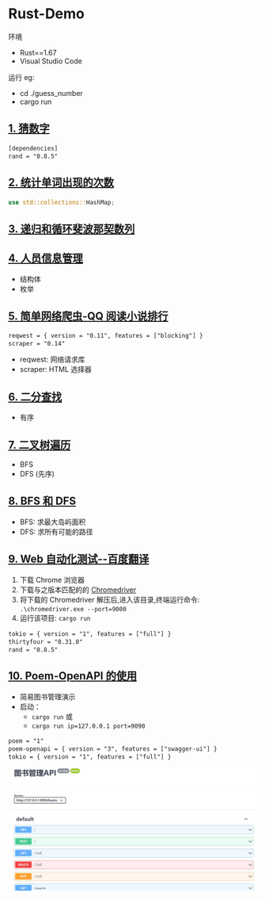 # Rust-Demo

环境

- Rust==1.67
- Visual Studio Code

运行 eg:

- cd ./guess_number
- cargo run

## [1. 猜数字](/guess_number)

```
[dependencies]
rand = "0.8.5"
```

## [2. 统计单词出现的次数](/word_count)

```rust
use std::collections::HashMap;
```

## [3. 递归和循环斐波那契数列](/fibonacci_seq)

## [4. 人员信息管理](/manage_info)

- 结构体
- 枚举

## [5. 简单网络爬虫-QQ 阅读小说排行](/web_crawler)

```
reqwest = { version = "0.11", features = ["blocking"] }
scraper = "0.14"
```

- reqwest: 网络请求库
- scraper: HTML 选择器

## [6. 二分查找](/binary_search)

- 有序

## [7. 二叉树遍历](/binary_tree)

- BFS
- DFS (先序)

## [8. BFS 和 DFS](/bfs_dfs)

- BFS: 求最大岛屿面积
- DFS: 求所有可能的路径

## [9. Web 自动化测试--百度翻译](/web_auto_test)

1. 下载 Chrome 浏览器
2. 下载与之版本匹配的的 [Chromedriver](http://chromedriver.storage.googleapis.com/index.html)
3. 将下载的 Chromedriver 解压后,进入该目录,终端运行命令: `.\chromedriver.exe --port=9000`
4. 运行该项目: `cargo run`

```
tokio = { version = "1", features = ["full"] }
thirtyfour = "0.31.0"
rand = "0.8.5"
```

## [10. Poem-OpenAPI 的使用](/books_api)

- 简易图书管理演示
- 启动：
  - `cargo run` 或
  - `cargo run ip=127.0.0.1 port=9090`

```
poem = "1"
poem-openapi = { version = "3", features = ["swagger-ui"] }
tokio = { version = "1", features = ["full"] }
```

![效果演示](images/poem-openapi.jpg)
